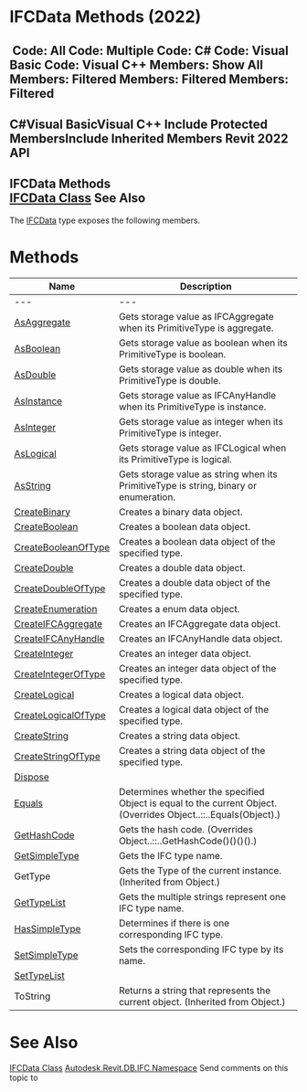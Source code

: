 # IFCData Methods (2022)

﻿
 Code: All Code: Multiple Code: C# Code: Visual Basic Code: Visual C++  Members: Show All Members: Filtered Members: Filtered Members: Filtered   
---  
C#Visual BasicVisual C++
Include Protected MembersInclude Inherited Members
Revit 2022 API  
---  
IFCData Methods  
[IFCData Class](34762033-771a-ebee-bd69-509c55ae78f0.md "IFCData Class") See Also  
---  
The [IFCData](34762033-771a-ebee-bd69-509c55ae78f0.md "IFCData Class") type exposes the following members.
# Methods
| Name | Description |
| --- | --- |
| --- | --- | --- |
| [AsAggregate](abd9c207-2707-9dce-72c0-dda56cb0e96a.md "AsAggregate Method") | Gets storage value as IFCAggregate when its PrimitiveType is aggregate. |
| [AsBoolean](e185ce4a-927b-49b9-30c4-c1c8d7748072.md "AsBoolean Method") | Gets storage value as boolean when its PrimitiveType is boolean. |
| [AsDouble](a59e3097-222c-8c71-afbe-0baf34571add.md "AsDouble Method") | Gets storage value as double when its PrimitiveType is double. |
| [AsInstance](be7f2b49-3e31-c396-9df1-a46bd0bcf4a6.md "AsInstance Method") | Gets storage value as IFCAnyHandle when its PrimitiveType is instance. |
| [AsInteger](ff1d8443-8329-cab4-6d4d-119bbe0b6e41.md "AsInteger Method") | Gets storage value as integer when its PrimitiveType is integer. |
| [AsLogical](e1f7a655-d055-fb68-7f68-5c0b5806b3e2.md "AsLogical Method") | Gets storage value as IFCLogical when its PrimitiveType is logical. |
| [AsString](bee331de-a48d-c155-337e-d58a5f9e9afb.md "AsString Method") | Gets storage value as string when its PrimitiveType is string, binary or enumeration. |
| [CreateBinary](b0d6bd4c-fed4-01d7-23af-8a596dfea86c.md "CreateBinary Method") | Creates a binary data object. |
| [CreateBoolean](819f1cba-ab3c-9572-1efa-8b4663b15655.md "CreateBoolean Method") | Creates a boolean data object. |
| [CreateBooleanOfType](5239cc74-dd0b-d724-c2c4-cb9d0749f68e.md "CreateBooleanOfType Method") | Creates a boolean data object of the specified type. |
| [CreateDouble](814c7950-3f73-a203-3c8a-923fdedb344f.md "CreateDouble Method") | Creates a double data object. |
| [CreateDoubleOfType](c73f6982-ad44-27b9-8930-cdb9a984cdd1.md "CreateDoubleOfType Method") | Creates a double data object of the specified type. |
| [CreateEnumeration](4252596c-01e6-623e-e77e-c743072549b6.md "CreateEnumeration Method") | Creates a enum data object. |
| [CreateIFCAggregate](8da552ee-b38a-3c91-651c-28973eada1f0.md "CreateIFCAggregate Method") | Creates an IFCAggregate data object. |
| [CreateIFCAnyHandle](9e793dae-49f0-7b51-c781-534c1d25ee92.md "CreateIFCAnyHandle Method") | Creates an IFCAnyHandle data object. |
| [CreateInteger](54556861-6964-a97b-7045-1404a51c182b.md "CreateInteger Method") | Creates an integer data object. |
| [CreateIntegerOfType](f9f8f35e-a8d7-4d3e-1e73-b0d6e85da104.md "CreateIntegerOfType Method") | Creates an integer data object of the specified type. |
| [CreateLogical](cd68d6e1-ac11-4d78-232f-c145db544722.md "CreateLogical Method") | Creates a logical data object. |
| [CreateLogicalOfType](8d483b72-069f-183c-3dc1-6d14429c086d.md "CreateLogicalOfType Method") | Creates a logical data object of the specified type. |
| [CreateString](5c980ee3-7647-0f3d-5a0d-24b43356997f.md "CreateString Method") | Creates a string data object. |
| [CreateStringOfType](13eb0552-410a-98cb-6292-d01aac02abde.md "CreateStringOfType Method") | Creates a string data object of the specified type. |
| [Dispose](fe940cfb-e1c6-1da7-ea30-00c8401c09e9.md "Dispose Method") |
| [Equals](63954d38-65bc-3fbb-709d-de8a2086bbdb.md "Equals Method") | Determines whether the specified Object is equal to the current Object.  (Overrides Object..::..Equals(Object).) |
| [GetHashCode](7b444d26-8d4b-d044-a891-1902eed89ac9.md "GetHashCode Method") | Gets the hash code.  (Overrides Object..::..GetHashCode()()()().) |
| [GetSimpleType](e92e6b9d-c9a2-fb04-0742-5a21f75f6906.md "GetSimpleType Method") | Gets the IFC type name. |
| GetType | Gets the Type of the current instance. (Inherited from Object.) |
| [GetTypeList](b8638d82-adc0-b94c-eb05-e10634c5c27d.md "GetTypeList Method") | Gets the multiple strings represent one IFC type name. |
| [HasSimpleType](e81ed10b-72de-efa9-af1d-cb15feccb396.md "HasSimpleType Method") | Determines if there is one corresponding IFC type. |
| [SetSimpleType](58125e02-7c82-9038-2572-170926ca90ee.md "SetSimpleType Method") | Sets the corresponding IFC type by its name. |
| [SetTypeList](ac2659f1-8e2c-6390-5d93-66ab161561a1.md "SetTypeList Method") |
| ToString | Returns a string that represents the current object. (Inherited from Object.) |

# See Also
[IFCData Class](34762033-771a-ebee-bd69-509c55ae78f0.md "IFCData Class")
[Autodesk.Revit.DB.IFC Namespace](b823fafb-1ba1-896b-4097-142c2817ce74.md "Autodesk.Revit.DB.IFC Namespace")
Send comments on this topic to 